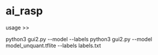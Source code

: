# ai_rasp
usage >>

python3 gui2.py --model <modelfilename> --labels <labelfilename>
python3 gui2.py --model model_unquant.tflite --labels labels.txt
